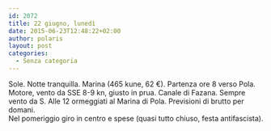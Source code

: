 ```yaml
---
id: 2072
title: 22 giugno, lunedì
date: 2015-06-23T12:48:22+02:00
author: polaris
layout: post
categories:
  - Senza categoria
---
```

Sole. Notte tranquilla. Marina (465 kune, 62 €). Partenza ore 8 verso Pola. Motore, vento da SSE 8-9 kn, giusto in prua. Canale di Fazana. Sempre vento da S. Alle 12 ormeggiati al Marina di Pola. Previsioni di brutto per domani.  
Nel pomeriggio giro in centro e spese (quasi tutto chiuso, festa antifascista).